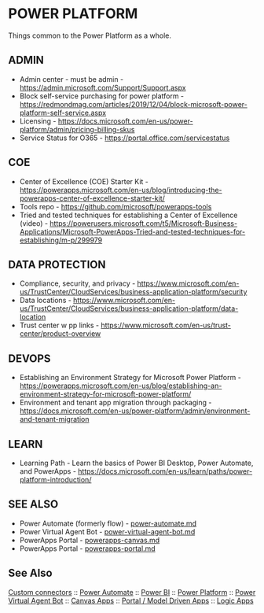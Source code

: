 # POWER PLATFORM

Things common to the Power Platform as a whole.

## ADMIN

* Admin center - must be admin - https://admin.microsoft.com/Support/Support.aspx
* Block self-service purchasing for power platform - https://redmondmag.com/articles/2019/12/04/block-microsoft-power-platform-self-service.aspx
* Licensing - https://docs.microsoft.com/en-us/power-platform/admin/pricing-billing-skus
* Service Status for O365 - https://portal.office.com/servicestatus

## COE

* Center of Excellence (COE) Starter Kit - https://powerapps.microsoft.com/en-us/blog/introducing-the-powerapps-center-of-excellence-starter-kit/
* Tools repo - https://github.com/microsoft/powerapps-tools
* Tried and tested techniques for establishing a Center of Excellence (video) - https://powerusers.microsoft.com/t5/Microsoft-Business-Applications/Microsoft-PowerApps-Tried-and-tested-techniques-for-establishing/m-p/299979

## DATA PROTECTION

* Compliance, security, and privacy - https://www.microsoft.com/en-us/TrustCenter/CloudServices/business-application-platform/security
* Data locations - https://www.microsoft.com/en-us/TrustCenter/CloudServices/business-application-platform/data-location
* Trust center w pp links - https://www.microsoft.com/en-us/trust-center/product-overview

## DEVOPS

* Establishing an Environment Strategy for Microsoft Power Platform - https://powerapps.microsoft.com/en-us/blog/establishing-an-environment-strategy-for-microsoft-power-platform/
* Environment and tenant app migration through packaging - https://docs.microsoft.com/en-us/power-platform/admin/environment-and-tenant-migration

## LEARN

* Learning Path - Learn the basics of Power BI Desktop, Power Automate, and PowerApps - https://docs.microsoft.com/en-us/learn/paths/power-platform-introduction/

## SEE ALSO

* Power Automate (formerly flow) - [power-automate.md](./power-automate.md)
* Power Virtual Agent Bot - [power-virtual-agent-bot.md](./power-virtual-agent-bot.md)
* PowerApps Portal - [powerapps-canvas.md](./powerapps-canvas.md)
* PowerApps Portal - [powerapps-portal.md](./powerapps-portal.md)


## See Also

[Custom connectors](custom-connectors.md) :: [Power Automate](power-automate.md) :: [Power BI](power-bi.md) :: [Power Platform](power-platform.md) :: [Power Virtual Agent Bot](power-virtual-agent-bot.md) :: [Canvas Apps](powerapps-canvas.md) :: [Portal / Model Driven Apps](powerapps-portal.md) :: [Logic Apps](..\logicapps.md)

